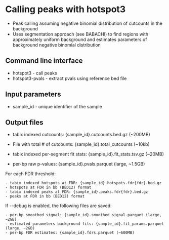 # Calling peaks with hotspot3

- Peak calling assuming negative binomial distribution of cutcounts in the background
- Uses segmentation approach (see BABACHI) to find regions with approximately uniform background and estimates parameters of background negative binomial distribution

## Command line interface
- hotspot3 - call peaks
- hotspot3-pvals - extract pvals using reference bed file

## Input parameters
- sample_id - unique identifier of the sample


## Output files
- tabix indexed cutcounts: {sample_id}.cutcounts.bed.gz (~200MB)
- File with total # of cutcounts: {sample_id}.total_cutcounts (~10kb)

- tabix indexed per-segment fit stats: {sample_id}.fit_stats.tsv.gz (~20MB)

- per-bp raw p-values: {sample_id}.pvals.parquet (large, ~1.5GB)

For each FDR threshold:

    - tabix indexed hotspots at FDR: {sample_id}.hotspots.fdr{fdr}.bed.gz
    - hotspots at FDR in bb (BED12) format
    - tabix indexed peaks at FDR: {sample_id}.peaks.fdr{fdr}.bed.gz
    - peaks at FDR in bb (BED12) format


If --debug is enabled, the following files are saved:

    - per-bp smoothed signal: {sample_id}.smoothed_signal.parquet (large, ~2GB)
    - estimated parameters background fits: {sample_id}.fit_params.parquet (large, ~2GB)
    - per-bp FDR estimates: {sample_id}.fdrs.parquet (~600MB)